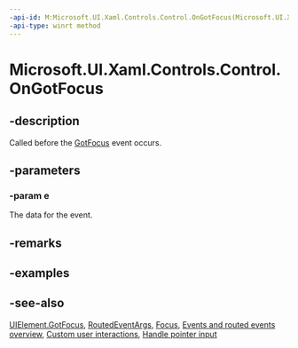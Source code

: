 ```yaml
---
-api-id: M:Microsoft.UI.Xaml.Controls.Control.OnGotFocus(Microsoft.UI.Xaml.RoutedEventArgs)
-api-type: winrt method
---
```


<!-- Method syntax
virtual protected void OnGotFocus(Windows.UI.Xaml.RoutedEventArgs e)
-->

# Microsoft.UI.Xaml.Controls.Control.OnGotFocus

## -description
Called before the [GotFocus](../microsoft.ui.xaml/uielement_gotfocus.md) event occurs.

## -parameters
### -param e
The data for the event.

## -remarks

## -examples

## -see-also
[UIElement.GotFocus](../microsoft.ui.xaml/uielement_gotfocus.md), [RoutedEventArgs](../microsoft.ui.xaml/routedeventargs.md), [Focus](control_focus_195503898.md), [Events and routed events overview](/windows/uwp/xaml-platform/events-and-routed-events-overview), [Custom user interactions](/windows/apps/design/layout/index), [Handle pointer input](/windows/uwp/input-and-devices/handle-pointer-input)
